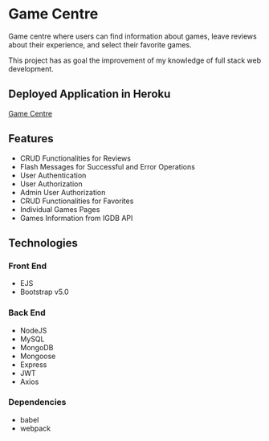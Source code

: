 # Game Centre

Game centre where users can find information about games, leave reviews about their experience, and select their favorite games.

This project has as goal the improvement of my knowledge of full stack web development.

## Deployed Application in Heroku
[Game Centre](https://nameless-reef-55747.herokuapp.com/)

## Features
- CRUD Functionalities for Reviews 
- Flash Messages for Successful and Error Operations
- User Authentication
- User Authorization
- Admin User Authorization
- CRUD Functionalities for Favorites
- Individual Games Pages
- Games Information from IGDB API

## Technologies
### Front End
- EJS
- Bootstrap v5.0

### Back End
- NodeJS
- MySQL
- MongoDB
- Mongoose
- Express
- JWT
- Axios

### Dependencies
- babel
- webpack